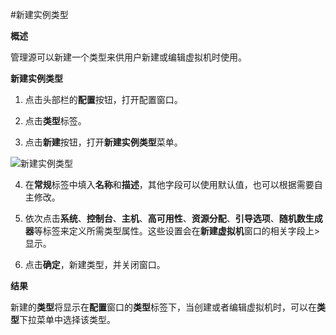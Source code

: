 #新建实例类型

**概述**

管理源可以新建一个类型来供用户新建或编辑虚拟机时使用。

**新建实例类型**

1. 点击头部栏的**配置**按钮，打开配置窗口。

2. 点击**类型**标签。

3. 点击**新建**按钮，打开**新建实例类型**菜单。

 ![新建实例类型](images/New-Instance-Type.png)

4. 在**常规**标签中填入**名称**和**描述**，其他字段可以使用默认值，也可以根据需要自主修改。

5. 依次点击**系统**、**控制台**、**主机**、**高可用性**、**资源分配**、**引导选项**、**随机数生成器**等标签来定义所需类型属性。这些设置会在**新建虚拟机**窗口的相关字段上>显示。

6. 点击**确定**，新建类型，并关闭窗口。

**结果**

新建的**类型**将显示在**配置**窗口的**类型**标签下，当创建或者编辑虚拟机时，可以在**类型**下拉菜单中选择该类型。

